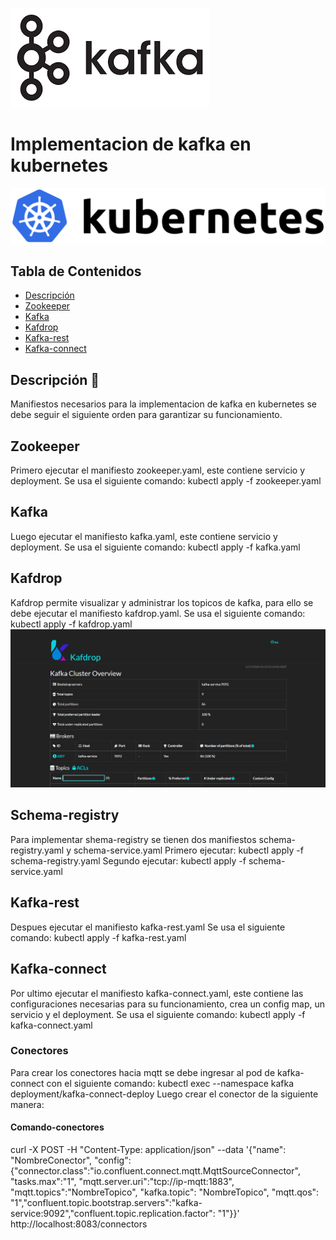 ![Image text](images/kafka.png)
# Implementacion de kafka en kubernetes
![Image text](images/kubernetes.png)

## Tabla de Contenidos
- [Descripción](#Descripción)
- [Zookeeper](#Zookeeper)
- [Kafka](#Kafka)
- [Kafdrop](#Kafdrop)
- [Kafka-rest](#Kafka-rest)
- [Kafka-connect](#Kafka-connect)


## Descripción 🚀
Manifiestos necesarios para la implementacion de kafka en kubernetes se debe seguir el siguiente orden para garantizar su funcionamiento.

## Zookeeper
Primero ejecutar el manifiesto zookeeper.yaml, este contiene servicio y deployment.
Se usa el siguiente comando: kubectl apply -f zookeeper.yaml
## Kafka
Luego ejecutar el manifiesto kafka.yaml, este contiene servicio y deployment.
Se usa el siguiente comando: kubectl apply -f kafka.yaml
## Kafdrop
Kafdrop permite visualizar y administrar los topicos de kafka, para ello se debe ejecutar el manifiesto kafdrop.yaml.
Se usa el siguiente comando: kubectl apply -f kafdrop.yaml
![Image text](images/kafdrop.png)
## Schema-registry
Para implementar shema-registry se tienen dos manifiestos schema-registry.yaml y schema-service.yaml
Primero ejecutar: kubectl apply -f schema-registry.yaml
Segundo ejecutar: kubectl apply -f schema-service.yaml
## Kafka-rest
Despues ejecutar el manifiesto kafka-rest.yaml
Se usa el siguiente comando: kubectl apply -f kafka-rest.yaml
## Kafka-connect
Por ultimo ejecutar el manifiesto kafka-connect.yaml, este contiene las configuraciones necesarias para su funcionamiento, crea un config map, un servicio y el deployment.
Se usa el siguiente comando: kubectl apply -f kafka-connect.yaml
### Conectores
Para crear los conectores hacia mqtt se debe ingresar al pod de kafka-connect con el siguiente comando: kubectl exec --namespace kafka deployment/kafka-connect-deploy
Luego crear el conector de la siguiente manera:
#### Comando-conectores
curl -X POST   -H "Content-Type: application/json"   --data '{"name": "NombreConector", "config": {"connector.class":"io.confluent.connect.mqtt.MqttSourceConnector", "tasks.max":"1", "mqtt.server.uri":"tcp://ip-mqtt:1883", "mqtt.topics":"NombreTopico", "kafka.topic": "NombreTopico", "mqtt.qos": "1","confluent.topic.bootstrap.servers":"kafka-service:9092","confluent.topic.replication.factor": "1"}}' http://localhost:8083/connectors

